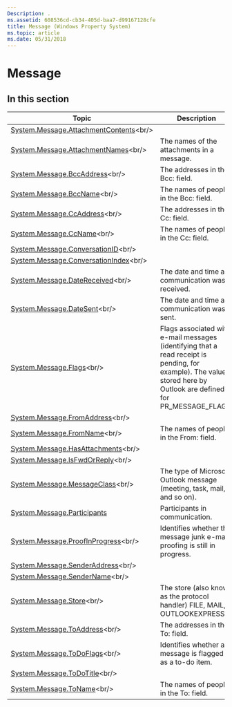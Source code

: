 ```yaml
---
Description: .
ms.assetid: 608536cd-cb34-405d-baa7-d99167128cfe
title: Message (Windows Property System)
ms.topic: article
ms.date: 05/31/2018
---
```


# Message

## In this section



| Topic                                                                                              | Description                                                                                                                                                                       |
|----------------------------------------------------------------------------------------------------|-----------------------------------------------------------------------------------------------------------------------------------------------------------------------------------|
| [System.Message.AttachmentContents](https://msdn.microsoft.com/library/Bb787320(v=VS.85).aspx)<br/> |                                                                                                                                                                                   |
| [System.Message.AttachmentNames](https://msdn.microsoft.com/library/Bb787322(v=VS.85).aspx)<br/>       | The names of the attachments in a message.<br/>                                                                                                                             |
| [System.Message.BccAddress](https://msdn.microsoft.com/library/Bb787324(v=VS.85).aspx)<br/>                 | The addresses in the Bcc: field.<br/>                                                                                                                                       |
| [System.Message.BccName](https://msdn.microsoft.com/library/Bb787326(v=VS.85).aspx)<br/>                       | The names of people in the Bcc: field.<br/>                                                                                                                                 |
| [System.Message.CcAddress](https://msdn.microsoft.com/library/Bb787328(v=VS.85).aspx)<br/>                   | The addresses in the Cc: field.<br/>                                                                                                                                        |
| [System.Message.CcName](https://msdn.microsoft.com/library/Bb787330(v=VS.85).aspx)<br/>                         | The names of people in the Cc: field.<br/>                                                                                                                                  |
| [System.Message.ConversationID](https://msdn.microsoft.com/library/Bb787332(v=VS.85).aspx)<br/>         |                                                                                                                                                                                   |
| [System.Message.ConversationIndex](https://msdn.microsoft.com/library/Bb787335(v=VS.85).aspx)<br/>   |                                                                                                                                                                                   |
| [System.Message.DateReceived](https://msdn.microsoft.com/library/Bb787351(v=VS.85).aspx)<br/>             | The date and time a communication was received.<br/>                                                                                                                        |
| [System.Message.DateSent](https://msdn.microsoft.com/library/Bb787353(v=VS.85).aspx)<br/>                     | The date and time a communication was sent.<br/>                                                                                                                            |
| [System.Message.Flags](https://msdn.microsoft.com/library/Dd391585(v=VS.85).aspx)<br/>                           | Flags associated with e-mail messages (identifying that a read receipt is pending, for example). The values stored here by Outlook are defined for PR\_MESSAGE\_FLAGS.<br/> |
| [System.Message.FromAddress](https://msdn.microsoft.com/library/Bb787355(v=VS.85).aspx)<br/>               |                                                                                                                                                                                   |
| [System.Message.FromName](https://msdn.microsoft.com/library/Bb787357(v=VS.85).aspx)<br/>                     | The names of people in the From: field.<br/>                                                                                                                                |
| [System.Message.HasAttachments](https://msdn.microsoft.com/library/Bb787359(v=VS.85).aspx)<br/>         |                                                                                                                                                                                   |
| [System.Message.IsFwdOrReply](https://msdn.microsoft.com/library/Bb787361(v=VS.85).aspx)<br/>             |                                                                                                                                                                                   |
| [System.Message.MessageClass](https://msdn.microsoft.com/library/Bb787363(v=VS.85).aspx)<br/>             | The type of Microsoft Outlook message (meeting, task, mail, and so on).<br/>                                                                                                |
| [System.Message.Participants](props-system-message-participants.md)<br/>                    | Participants in communication.<br/>                                                                                                                                         |
| [System.Message.ProofInProgress](https://msdn.microsoft.com/library/Dd391586(v=VS.85).aspx)<br/>       | Identifies whether the message junk e-mail proofing is still in progress.<br/>                                                                                              |
| [System.Message.SenderAddress](https://msdn.microsoft.com/library/Bb787365(v=VS.85).aspx)<br/>           |                                                                                                                                                                                   |
| [System.Message.SenderName](https://msdn.microsoft.com/library/Bb787366(v=VS.85).aspx)<br/>                 |                                                                                                                                                                                   |
| [System.Message.Store](https://msdn.microsoft.com/library/Bb787369(v=VS.85).aspx)<br/>                           | The store (also known as the protocol handler) FILE, MAIL, OUTLOOKEXPRESS.<br/>                                                                                             |
| [System.Message.ToAddress](https://msdn.microsoft.com/library/Bb787371(v=VS.85).aspx)<br/>                   | The addresses in the To: field.<br/>                                                                                                                                        |
| [System.Message.ToDoFlags](https://msdn.microsoft.com/library/Dd391587(v=VS.85).aspx)<br/>                   | Identifies whether a message is flagged as a to-do item.<br/>                                                                                                               |
| [System.Message.ToDoTitle](https://msdn.microsoft.com/library/Bb787373(v=VS.85).aspx)<br/>                   |                                                                                                                                                                                   |
| [System.Message.ToName](https://msdn.microsoft.com/library/Bb787375(v=VS.85).aspx)<br/>                         | The names of people in the To: field.<br/>                                                                                                                                  |



 

 

 





